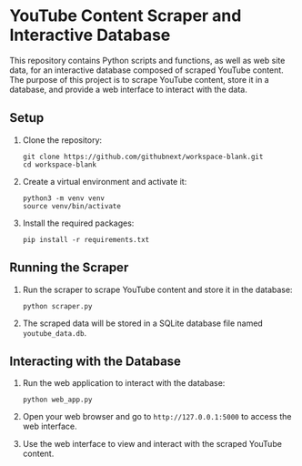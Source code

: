 # YouTube Content Scraper and Interactive Database

This repository contains Python scripts and functions, as well as web site data, for an interactive database composed of scraped YouTube content. The purpose of this project is to scrape YouTube content, store it in a database, and provide a web interface to interact with the data.

## Setup

1. Clone the repository:
   ```
   git clone https://github.com/githubnext/workspace-blank.git
   cd workspace-blank
   ```

2. Create a virtual environment and activate it:
   ```
   python3 -m venv venv
   source venv/bin/activate
   ```

3. Install the required packages:
   ```
   pip install -r requirements.txt
   ```

## Running the Scraper

1. Run the scraper to scrape YouTube content and store it in the database:
   ```
   python scraper.py
   ```

2. The scraped data will be stored in a SQLite database file named `youtube_data.db`.

## Interacting with the Database

1. Run the web application to interact with the database:
   ```
   python web_app.py
   ```

2. Open your web browser and go to `http://127.0.0.1:5000` to access the web interface.

3. Use the web interface to view and interact with the scraped YouTube content.
